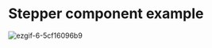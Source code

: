 # Stepper component example

![ezgif-6-5cf16096b9](https://github.com/aniketchanana/stepper-component/assets/43493811/517977ec-6478-49c3-b220-89ba840f5eab)
